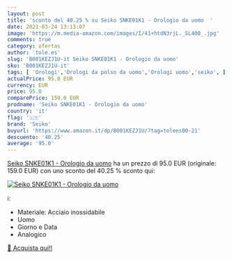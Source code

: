 ```yaml
---
layout: post
title: 'sconto del 40.25 % su Seiko SNKE01K1 - Orologio da uomo  '
date: 2021-03-24 13:13:07
image: 'https://m.media-amazon.com/images/I/41+htdN3rjL._SL400_.jpg'
comments: true
category: ofertas
author: 'tole.es'
slug: 'B001KEZJ1U-it Seiko SNKE01K1 - Orologio da uomo'
sku: 'B001KEZJ1U-it'
tags: [ 'Orologi','Orologi da polso da uomo','Orologi uomo','seiko', ]
actualPrice: 95.0 EUR
currency: EUR
price: 95.0
comparePrice: 159.0 EUR
prodname: 'Seiko SNKE01K1 - Orologio da uomo'
country: 'it'
flag: '🇮🇹'
brand: 'Seiko'
buyurl: 'https://www.amazon.it/dp/B001KEZJ1U/?tag=tolees00-21'
descuento: '40.25'
average: '95.0'
---
```


[Seiko SNKE01K1 - Orologio da uomo](https://www.amazon.it/dp/B001KEZJ1U/?tag=tolees00-21) ha un prezzo di 95.0 EUR (originale: 159.0 EUR) con uno sconto del 40.25 % sconto qui:

[![Seiko SNKE01K1 - Orologio da uomo](https://m.media-amazon.com/images/I/41+htdN3rjL._SL400_.jpg)](https://www.amazon.it/dp/B001KEZJ1U/?tag=tolees00-21)

ℹ️:

- Materiale: Acciaio inossidabile
- Uomo
- Giorno e Data
- Analogico

[🛒 Acquista qui!!](https://www.amazon.it/dp/B001KEZJ1U/?tag=tolees00-21)
